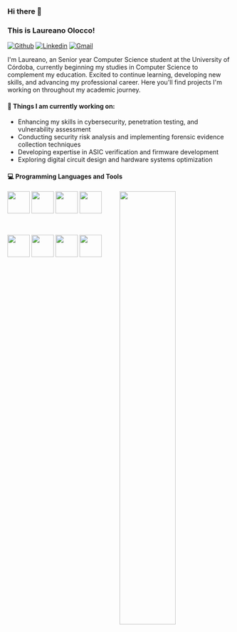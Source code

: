 ### Hi there 👋 
### This is Laureano Olocco!

[![Github](https://img.shields.io/badge/-Github-000?style=flat&logo=Github&logoColor=white)](https://github.com/LaureanoOlocco)
[![Linkedin](https://img.shields.io/badge/-LinkedIn-blue?style=flat&logo=Linkedin&logoColor=white)](https://www.linkedin.com/in/laureanoolocco)
[![Gmail](https://img.shields.io/badge/-Gmail-c14438?style=flat&logo=Gmail&logoColor=white)](mailto:laureanoolocco@gmail.com)


I'm Laureano, an Senior year Computer Science student at the University of Córdoba, 
currently beginning my studies in Computer Science to complement my education.
Excited to continue learning, developing new skills, and advancing my professional career. Here you'll find projects 
I'm working on throughout my academic journey.

#### 🌱 Things I am currently working on: 
- Enhancing my skills in cybersecurity, penetration testing, and vulnerability assessment
- Conducting security risk analysis and implementing forensic evidence collection techniques
- Developing expertise in ASIC verification and firmware development
- Exploring digital circuit design and hardware systems optimization


#### :computer: Programming Languages and Tools  

<p>
  <img width="50%" align="right" src="https://github-readme-stats.vercel.app/api?username=LaureanoOlocco&show_icons=true&hide=contribs,prs&cache_seconds=86400&theme=transparent" />
  
  <!-- Programming Languages -->
  <code><img width="50px" src="https://cdn.jsdelivr.net/gh/devicons/devicon/icons/c/c-original.svg"></code>
  <code><img width="50px" src="https://cdn.jsdelivr.net/gh/devicons/devicon/icons/cplusplus/cplusplus-original.svg"></code>
  <code><img width="50px" src="https://cdn.jsdelivr.net/gh/devicons/devicon/icons/java/java-original.svg"></code>
  <code><img width="50px" src="https://cdn.jsdelivr.net/gh/devicons/devicon/icons/python/python-original.svg"></code>
 
  
  <br>

  <!-- Tools & Technologies -->
  <code><img width="50px" src="https://cdn.jsdelivr.net/gh/devicons/devicon/icons/git/git-original.svg"></code>
  <code><img width="50px" src="https://upload.wikimedia.org/wikipedia/commons/9/91/Octicons-mark-github.svg"></code>
  <code><img width="50px" src="https://cdn.jsdelivr.net/gh/devicons/devicon/icons/linux/linux-original.svg"></code>
  <code><img width="50px" src="https://upload.wikimedia.org/wikipedia/commons/2/2b/Kali-dragon-icon.svg"></code>

  
</p>


